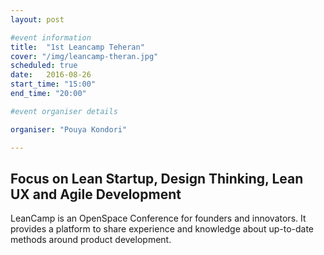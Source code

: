 ```yaml
---
layout: post

#event information
title:  "1st Leancamp Teheran"
cover: "/img/leancamp-theran.jpg"
scheduled: true
date:   2016-08-26
start_time: "15:00"
end_time: "20:00"

#event organiser details

organiser: "Pouya Kondori"

---
```

## Focus on Lean Startup, Design Thinking, Lean UX and Agile Development

LeanCamp is an OpenSpace Conference for founders and innovators. It provides a platform to share experience and knowledge about up-to-date methods around product development.
